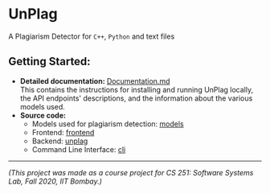 # UnPlag

A Plagiarism Detector for `C++`, `Python` and text files

## Getting Started:
- **Detailed documentation:** [Documentation.md](Documentation.md)  
This contains the instructions for installing and running UnPlag locally, the API endpoints' descriptions, and the information about the various models used.  
- **Source code:**
  - Models used for plagiarism detection: [models](models)
  - Frontend: [frontend](frontend)
  - Backend: [unplag](unplag)
  - Command Line Interface: [cli](cli)

---

*(This project was made as a course project for CS 251: Software Systems Lab, Fall 2020, IIT Bombay.)*
